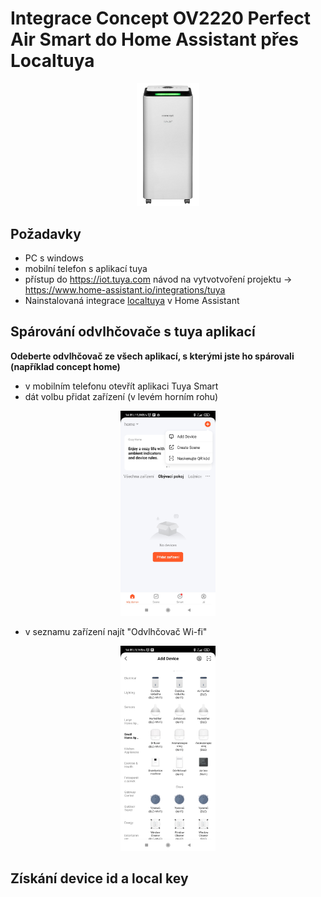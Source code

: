 # Integrace Concept OV2220 Perfect Air Smart do Home Assistant přes Localtuya

<p align="center">
<img src="img/concept_dehumidifier_ov2220.PNG" alt="Odvlhčovač" width="20%"/>
</p>
  
## Požadavky

  - PC s windows
  - mobilní telefon s aplikací tuya
  - přístup do https://iot.tuya.com návod na vytvotvoření projektu -> https://www.home-assistant.io/integrations/tuya
  - Nainstalovaná integrace <a href="https://github.com/rospogrigio/localtuya/">localtuya</a> v Home Assistant

## Spárování odvlhčovače s tuya aplikací

**Odeberte odvlhčovač ze všech aplikací, s kterými jste ho spárovali (například concept home)**

- v mobilním telefonu otevřít aplikaci Tuya Smart
- dát volbu přidat zařízení (v levém horním rohu)

<p align="center">
<img src="img/android01.jpg" alt="android1" width="30%"/>
</p>

- v seznamu zařízení najít "Odvlhčovač Wi-fi"

<p align="center">
<img src="img/android02.jpg" alt="android2" width="30%"/>
</p>

## Získání device id a local key
